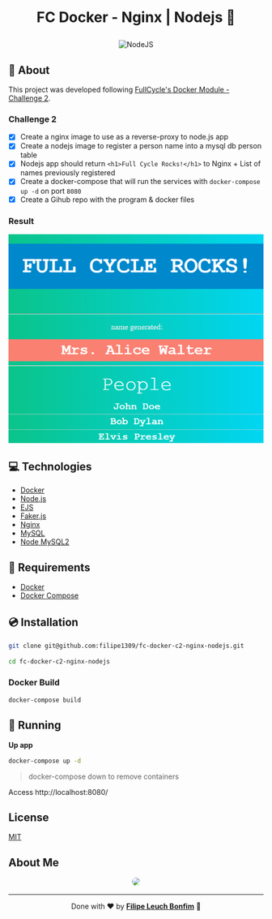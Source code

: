 # <p align="center">FC Docker - Nginx | Nodejs 🐋</p>

<p align="center">
<img src="https://img.shields.io/badge/nodejs-15.0-green" alt="NodeJS"/>
</p>

## 💬 About

This project was developed following [FullCycle's Docker Module - Challenge 2](https://portal.code.education/lms/#/180/163/110/conteudos?projeto=51&fase=249).

### Challenge 2

-   [x] Create a nginx image to use as a reverse-proxy to node.js app
-   [x] Create a nodejs image to register a person name into a mysql db person table
-   [x] Nodejs app should return `<h1>Full Cycle Rocks!</h1>` to Nginx + List of names previously registered
-   [x] Create a docker-compose that will run the services with `docker-compose up -d` on port `8080`
-   [x] Create a Gihub repo with the program & docker files

### Result

<div align="center">

![App](app_node.png)

</div>

## :computer: Technologies

-   [Docker](https://www.docker.com/)
-   [Node.js](https://nodejs.org/en/)
-   [EJS](https://ejs.co/)
-   [Faker.js](https://www.npmjs.com/package/faker)
-   [Nginx](https://www.nginx.com/)
-   [MySQL](https://www.mysql.com/)
-   [Node MySQL2](https://www.npmjs.com/package/mysql2)

## :scroll: Requirements

-   [Docker](https://www.docker.com/)
-   [Docker Compose](https://docs.docker.com/compose/install/)

## :cd: Installation

```sh
git clone git@github.com:filipe1309/fc-docker-c2-nginx-nodejs.git
```

```sh
cd fc-docker-c2-nginx-nodejs
```

### Docker Build

```sh
docker-compose build
```

## :runner: Running

**Up app**

```sh
docker-compose up -d
```

> docker-compose down to remove containers

Access http://localhost:8080/

## License

[MIT](https://choosealicense.com/licenses/mit/)

## About Me

<p align="center">
    <a style="font-weight: bold" href="https://www.linkedin.com/in/filipe1309/">
    <img style="border-radius:50%" width="100px; "src="https://avatars.githubusercontent.com/u/2081014?s=60&v=4"/>
    </a>
</p>

---

<p align="center">
Done with ♥ by <a style="font-weight: bold" href="https://www.linkedin.com/in/filipe1309/">Filipe Leuch Bonfim</a> 🖖

</p>
